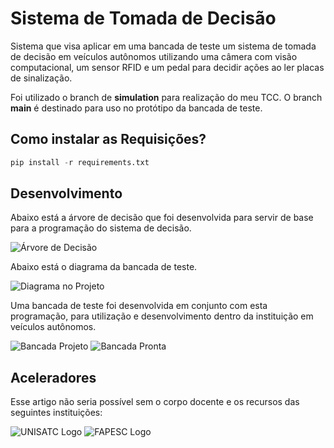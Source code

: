 # Sistema de Tomada de Decisão

Sistema que visa aplicar em uma bancada de teste um sistema de tomada de decisão em veículos autônomos utilizando uma câmera com visão computacional, um sensor RFID e um pedal para decidir ações ao ler placas de sinalização.

Foi utilizado o branch de **simulation** para realização do meu TCC. O branch **main** é destinado para uso no protótipo da bancada de teste.

## Como instalar as Requisições?

```python
pip install -r requirements.txt

```

## Desenvolvimento

Abaixo está a árvore de decisão que foi desenvolvida para servir de base para a programação do sistema de decisão.

![Árvore de Decisão](../simulation/assets/ARVORE_DECISAO.png)

Abaixo está o diagrama da bancada de teste.

![Diagrama no Projeto](../simulation/assets/DIAGRAMA_PROJETO.png)

Uma bancada de teste foi desenvolvida em conjunto com esta programação, para utilização e desenvolvimento dentro da instituição em veículos autônomos.

![Bancada Projeto](../simulation/assets/BANCADA_PROJETO.png)
![Bancada Pronta](../simulation/assets/BANCADA_PRONTA.jpg)

## Aceleradores

Esse artigo não seria possível sem o corpo docente e os recursos das seguintes instituições:

![UNISATC Logo](../simulation/assets/UNISATC_COLORIDA.png)
![FAPESC Logo](../simulation/assets/FAPESC_COLORIDA.png)
